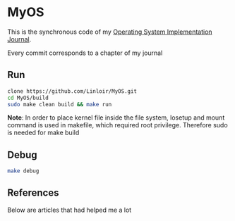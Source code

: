 # MyOS

This is the synchronous code of my [Operating System Implementation Journal](https://blog.linloir.cn/2022/07/15/os-journal-vol-1/).

Every commit corresponds to a chapter of my journal

## Run

```bash
clone https://github.com/Linloir/MyOS.git
cd MyOS/build
sudo make clean build && make run
```

**Note**: In order to place kernel file inside the file system, losetup and mount command is used in makefile, which required root privilege. Therefore sudo is needed for make build

## Debug

```bash
make debug
```

## References

Below are articles that had helped me a lot
